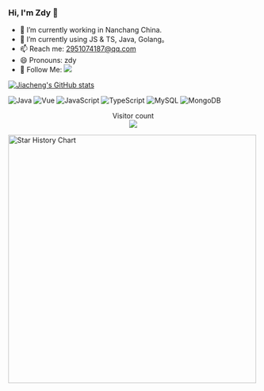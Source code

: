 ###  Hi, I'm Zdy 👋
- 🔭 I’m currently working in Nanchang China.
- 🌱 I’m currently using JS & TS, Java, Golang。
- 📫 Reach me: 2951074187@qq.com
- 😄 Pronouns: zdy
- 👏 Follow Me: [![](https://img.shields.io/github/followers/zdy-zg-QQ?label=follow%20me&style=social)](https://github.com/zdy-zg-QQ/)

[![Jiacheng's GitHub stats](https://github-readme-stats.vercel.app/api?username=zdy-zg-QQ)](https://gitee.com/zdy-zg-QQ)

![Java](https://img.shields.io/badge/Java-%23323330.svg?logo=java&logoColor=%23F7DF1E&style=flat-square)
![Vue](https://img.shields.io/badge/Vue-%23007acc.svg?logo=vue&logoColor=white&style=flat-square)
![JavaScript](https://img.shields.io/badge/JavaScript-%23323330.svg?logo=javascript&logoColor=%23F7DF1E&style=flat-square)
![TypeScript](https://img.shields.io/badge/TypeScript-%23007acc.svg?logo=typescript&logoColor=white&style=flat-square)
![MySQL](https://img.shields.io/badge/MySQL-%234479a1.svg?logo=MySQL&logoColor=white&style=flat-square")
![MongoDB](https://img.shields.io/badge/Mongodb-%234ea94b.svg?logo=Mongodb&logoColor=white&style=flat-square">)

<!-- <img align="left" src="https://github-readme-stats.vercel.app/api?username=anncwb&show_icons=true&theme=radical" /> -->
<p align="center">
  Visitor count<br>
  <img src="https://profile-counter.glitch.me/zdy-zg-QQ/count.svg" />
</p>
<a href="https://github.com/zdy-zg-QQ/stargazers">
    <img width="500" alt="Star History Chart" src="https://api.star-history.com/svg?repos=zdy-zg-QQ&type=Date">
</a> 
